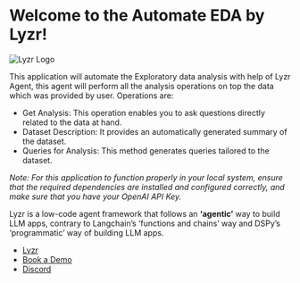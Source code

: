 # Welcome to the Automate EDA by Lyzr!

![Lyzr Logo](./logo/lyzr-logo.png)

This application will automate the Exploratory data analysis with help of Lyzr Agent, this agent will perform all the analysis operations on top the data which was provided by user.
Operations are:

- Get Analysis: This operation enables you to ask questions directly related to the data at hand.
- Dataset Description: It provides an automatically generated summary of the dataset.
- Queries for Analysis: This method generates queries tailored to the dataset.



*Note: For this application to function properly in your local system, ensure that the required dependencies are installed and configured correctly, and make sure that you have your OpenAI API Key.*

Lyzr is a low-code agent framework that follows an **‘agentic’** way to build LLM apps, contrary to Langchain’s ‘functions and chains’ way and DSPy’s ‘programmatic’ way of building LLM apps. 

- [Lyzr](https://www.lyzr.ai/)
- [Book a Demo](https://www.lyzr.ai/book-demo/)
- [Discord](https://discord.gg/nm7zSyEFA2)

